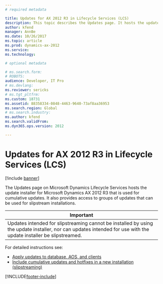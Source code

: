 ```yaml
---
# required metadata

title: Updates for AX 2012 R3 in Lifecycle Services (LCS)
description: This topic describes the Updates page. It hosts the update installer that is used for cumulative updates for Microsoft Dynamics AX 2012 R3.
author: kfend
manager: AnnBe
ms.date: 10/26/2017
ms.topic: article
ms.prod: dynamics-ax-2012 
ms.service: 
ms.technology:

# optional metadata

# ms.search.form: 
# ROBOTS: 
audience: Developer, IT Pro
# ms.devlang: 
ms.reviewer: sericks
# ms.tgt_pltfrm: 
ms.custom: 18731
ms.assetid: 88358334-0848-4463-9640-73af8aa36953
ms.search.region: Global
# ms.search.industry: 
ms.author: kfend
ms.search.validFrom: 
ms.dyn365.ops.version: 2012

---
```


# Updates for AX 2012 R3 in Lifecycle Services (LCS)

[!include [banner](../../includes/banner.md)]

The Updates page on Microsoft Dynamics Lifecycle Services hosts the update installer for Microsoft Dynamics AX 2012 R3 that is used for cumulative updates. It also provides access to groups of updates that can be used for slipstream installations.

| **Important**                                                                                                                                                     |
|-------------------------------------------------------------------------------------------------------------------------------------------------------------------|
| Updates intended for slipstreaming cannot be installed by using the update installer, nor can updates intended for use with the update installer be slipstreamed. |

For detailed instructions see:
-   [Apply updates to database, AOS, and clients](https://technet.microsoft.com/library/5aa25046-422c-4bb7-8fae-5901b3bd426c(AX.60).aspx)
-   [Include cumulative updates and hotfixes in a new installation (slipstreaming)](https://technet.microsoft.com/library/bda5bb5d-78a2-491d-b2e4-713f1ef08a20(AX.60).aspx)







[!INCLUDE[footer-include](../../../../includes/footer-banner.md)]